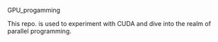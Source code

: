 GPU_progamming

This repo. is used to experiment with CUDA and dive into the realm of parallel programming. 
